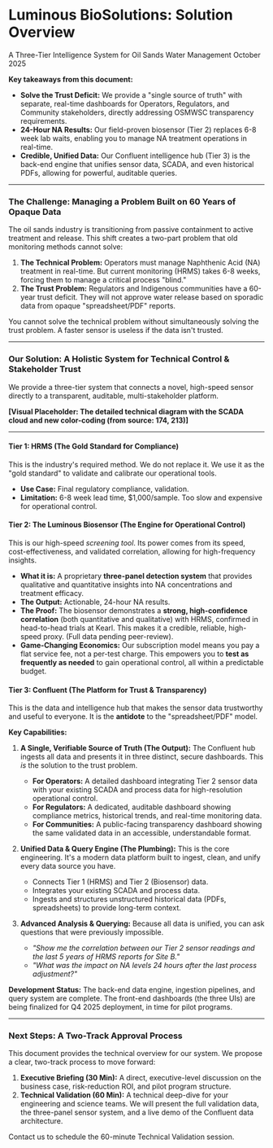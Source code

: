 # Luminous BioSolutions: Solution Overview
A Three-Tier Intelligence System for Oil Sands Water Management
October 2025

**Key takeaways from this document:**
* **Solve the Trust Deficit:** We provide a "single source of truth" with separate, real-time dashboards for Operators, Regulators, and Community stakeholders, directly addressing OSMWSC transparency requirements. 
* **24-Hour NA Results:** Our field-proven biosensor (Tier 2) replaces 6-8 week lab waits, enabling you to manage NA treatment operations in real-time. 
* **Credible, Unified Data:** Our Confluent intelligence hub (Tier 3) is the back-end engine that unifies sensor data, SCADA, and even historical PDFs, allowing for powerful, auditable queries. 

---

### The Challenge: Managing a Problem Built on 60 Years of Opaque Data

The oil sands industry is transitioning from passive containment to active treatment and release. This shift creates a two-part problem that old monitoring methods cannot solve: 

1.  **The Technical Problem:** Operators must manage Naphthenic Acid (NA) treatment in real-time.  But current monitoring (HRMS) takes 6-8 weeks, forcing them to manage a critical process "blind." 
2.  **The Trust Problem:** Regulators and Indigenous communities have a 60-year trust deficit. They will not approve water release based on sporadic data from opaque "spreadsheet/PDF" reports. 

You cannot solve the technical problem without simultaneously solving the trust problem. A faster sensor is useless if the data isn't trusted. 

---

### Our Solution: A Holistic System for Technical Control & Stakeholder Trust

We provide a three-tier system that connects a novel, high-speed sensor directly to a transparent, auditable, multi-stakeholder platform. 

**[Visual Placeholder: The detailed technical diagram with the SCADA cloud and new color-coding (from source: 174, 213)]**

---

#### Tier 1: HRMS (The Gold Standard for Compliance)

This is the industry's required method. We do not replace it. We use it as the "gold standard" to validate and calibrate our operational tools. 
* **Use Case:** Final regulatory compliance, validation. 
* **Limitation:** 6-8 week lead time, $1,000/sample. Too slow and expensive for operational control. 

#### Tier 2: The Luminous Biosensor (The Engine for Operational Control)

This is our high-speed *screening tool*. Its power comes from its speed, cost-effectiveness, and validated correlation, allowing for high-frequency insights.

* **What it is:** A proprietary **three-panel detection system** that provides qualitative and quantitative insights into NA concentrations and treatment efficacy. 
* **The Output:** Actionable, 24-hour NA results. 
* **The Proof:** The biosensor demonstrates a **strong, high-confidence correlation** (both quantitative and qualitative) with HRMS, confirmed in head-to-head trials at Kearl. This makes it a credible, reliable, high-speed proxy. (Full data pending peer-review). 
* **Game-Changing Economics:** Our subscription model means you pay a flat service fee, not a per-test charge. This empowers you to **test as frequently as needed** to gain operational control, all within a predictable budget. 

#### Tier 3: Confluent (The Platform for Trust & Transparency)

This is the data and intelligence hub that makes the sensor data trustworthy and useful to everyone. It is the **antidote** to the "spreadsheet/PDF" model. 

**Key Capabilities:**

1.  **A Single, Verifiable Source of Truth (The Output):**
    The Confluent hub ingests all data and presents it in three distinct, secure dashboards.  This *is* the solution to the trust problem. 
    * **For Operators:** A detailed dashboard integrating Tier 2 sensor data with your existing SCADA and process data for high-resolution operational control. 
    * **For Regulators:** A dedicated, auditable dashboard showing compliance metrics, historical trends, and real-time monitoring data. 
    * **For Communities:** A public-facing transparency dashboard showing the same validated data in an accessible, understandable format. 

2.  **Unified Data & Query Engine (The Plumbing):**
    This is the core engineering.  It's a modern data platform built to ingest, clean, and unify every data source you have. 
    * Connects Tier 1 (HRMS) and Tier 2 (Biosensor) data. 
    * Integrates your existing SCADA and process data. 
    * Ingests and structures unstructured historical data (PDFs, spreadsheets) to provide long-term context. 

3.  **Advanced Analysis & Querying:**
    Because all data is unified, you can ask questions that were previously impossible. 
    * *"Show me the correlation between our Tier 2 sensor readings and the last 5 years of HRMS reports for Site B."* 
    * *"What was the impact on NA levels 24 hours after the last process adjustment?"* 

**Development Status:** The back-end data engine, ingestion pipelines, and query system are complete.  The front-end dashboards (the three UIs) are being finalized for Q4 2025 deployment, in time for pilot programs. 

---

### Next Steps: A Two-Track Approval Process

This document provides the technical overview for our system. We propose a clear, two-track process to move forward:

1.  **Executive Briefing (30 Min):** A direct, executive-level discussion on the business case, risk-reduction ROI, and pilot program structure. 
2.  **Technical Validation (60 Min):** A technical deep-dive for your engineering and science teams.  We will present the full validation data, the three-panel sensor system, and a live demo of the Confluent data architecture. 

Contact us to schedule the 60-minute Technical Validation session.